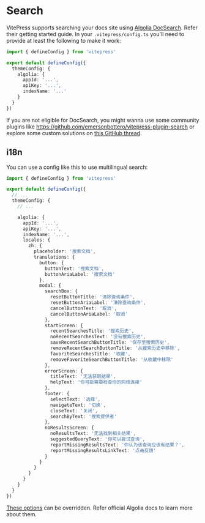 # Search

VitePress supports searching your docs site using [Algolia DocSearch](https://docsearch.algolia.com/docs/what-is-docsearch). Refer their getting started guide. In your `.vitepress/config.ts` you'll need to provide at least the following to make it work:

```ts
import { defineConfig } from 'vitepress'

export default defineConfig({
  themeConfig: {
    algolia: {
      appId: '...',
      apiKey: '...',
      indexName: '...'
    }
  }
})
```

If you are not eligible for DocSearch, you might wanna use some community plugins like <https://github.com/emersonbottero/vitepress-plugin-search> or explore some custom solutions on [this GitHub thread](https://github.com/vuejs/vitepress/issues/670).

## i18n

You can use a config like this to use multilingual search:

```ts
import { defineConfig } from 'vitepress'

export default defineConfig({
  // ...
  themeConfig: {
    // ...

    algolia: {
      appId: '...',
      apiKey: '...',
      indexName: '...',
      locales: {
        zh: {
          placeholder: '搜索文档',
          translations: {
            button: {
              buttonText: '搜索文档',
              buttonAriaLabel: '搜索文档'
            },
            modal: {
              searchBox: {
                resetButtonTitle: '清除查询条件',
                resetButtonAriaLabel: '清除查询条件',
                cancelButtonText: '取消',
                cancelButtonAriaLabel: '取消'
              },
              startScreen: {
                recentSearchesTitle: '搜索历史',
                noRecentSearchesText: '没有搜索历史',
                saveRecentSearchButtonTitle: '保存至搜索历史',
                removeRecentSearchButtonTitle: '从搜索历史中移除',
                favoriteSearchesTitle: '收藏',
                removeFavoriteSearchButtonTitle: '从收藏中移除'
              },
              errorScreen: {
                titleText: '无法获取结果',
                helpText: '你可能需要检查你的网络连接'
              },
              footer: {
                selectText: '选择',
                navigateText: '切换',
                closeText: '关闭',
                searchByText: '搜索提供者'
              },
              noResultsScreen: {
                noResultsText: '无法找到相关结果',
                suggestedQueryText: '你可以尝试查询',
                reportMissingResultsText: '你认为该查询应该有结果？',
                reportMissingResultsLinkText: '点击反馈'
              }
            }
          }
        }
      }
    }
  }
})
```

[These options](https://github.com/vuejs/vitepress/blob/main/types/docsearch.d.ts) can be overridden. Refer official Algolia docs to learn more about them.
